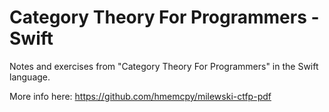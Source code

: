# Category Theory For Programmers - Swift
Notes and exercises from "Category Theory For Programmers" in the Swift language.


More info here: https://github.com/hmemcpy/milewski-ctfp-pdf
